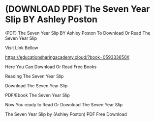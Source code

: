 # (DOWNLOAD PDF) The Seven Year Slip BY Ashley Poston
(PDF) The Seven Year Slip BY Ashley Poston
To Download Or Read The Seven Year Slip

Visit Link Bellow

https://educationsharingacademy.cloud/?book=059333650X

Here You Can Download Or Read Free Books

Reading The Seven Year Slip

Download The Seven Year Slip

PDF/Ebook The Seven Year Slip

Now You ready to Read Or Download The Seven Year Slip

The Seven Year Slip by (Ashley Poston) PDF Free Download
